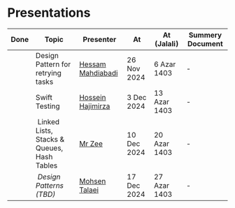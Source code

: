 # Presentations

| Done | Topic | Presenter | At | At (Jalali) | Summery Document |
| --- | --- | --- | --- | --- | --- |
|   | Design Pattern for retrying tasks | [Hessam Mahdiabadi](https://github.com/helloitshessam) | 26 Nov 2024 | 6 Azar 1403 | - |
|   | Swift Testing | [Hossein Hajimirza](https://github.com/hosseinhajiimirza) | 3 Dec 2024 | 13 Azar 1403 | - |
|   |‌ Linked Lists, Stacks & Queues, Hash Tables | [Mr Zee](https://github.com/MrZeeee) | 10 Dec 2024 | 20 Azar 1403 | - |
|   |‌ _Design Patterns (TBD)_ | [Mohsen Talaei](https://github.com/talaei66mohsen) | 17 Dec 2024 | 27 Azar 1403 | - |